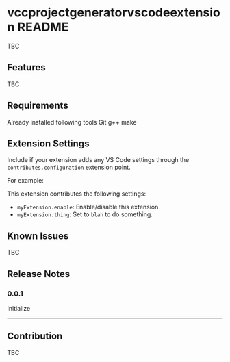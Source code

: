 # vccprojectgeneratorvscodeextension README

TBC

## Features

TBC

## Requirements

Already installed following tools 
Git
g++
make

## Extension Settings

Include if your extension adds any VS Code settings through the `contributes.configuration` extension point.

For example:

This extension contributes the following settings:

* `myExtension.enable`: Enable/disable this extension.
* `myExtension.thing`: Set to `blah` to do something.

## Known Issues

TBC

## Release Notes

### 0.0.1

Initialize

---

## Contribution

TBC